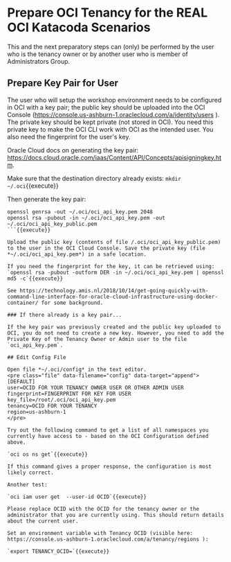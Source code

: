 # Prepare OCI Tenancy for the REAL OCI Katacoda Scenarios

This and the next preparatory steps can (only) be performed by the user who is the tenancy owner or by another user who is member of Administrators Group.

## Prepare Key Pair for User

The user who will setup the workshop environment needs to be configured in OCI with a key pair; the public key should be uploaded into the OCI Console (https://console.us-ashburn-1.oraclecloud.com/a/identity/users ). The private key should be kept private (not stored in OCI). You need this private key to make the OCI CLI work with OCI as the intended user. You also need the fingerprint for the user's key.

Oracle Cloud docs on generating the key pair: https://docs.cloud.oracle.com/iaas/Content/API/Concepts/apisigningkey.htm.

Make sure that the destination directory already exists:
`mkdir ~/.oci`{{execute}}

Then generate the key pair:

```
openssl genrsa -out ~/.oci/oci_api_key.pem 2048
openssl rsa -pubout -in ~/.oci/oci_api_key.pem -out ~/.oci/oci_api_key_public.pem
```{{execute}}

Upload the public key (contents of file /.oci/oci_api_key_public.pem) to the user in the OCI Cloud Console. Save the private key (file *~/.oci/oci_api_key.pem*) in a safe location.

If you need the fingerprint for the key, it can be retrieved using:
`openssl rsa -pubout -outform DER -in ~/.oci/oci_api_key.pem | openssl md5 -c`{{execute}}

See https://technology.amis.nl/2018/10/14/get-going-quickly-with-command-line-interface-for-oracle-cloud-infrastructure-using-docker-container/ for some background. 

### If there already is a key pair...

If the key pair was previously created and the public key uploaded to OCI, you do not need to create a new key. However, you need to add the Private Key of the Tenancy Owner or Admin user to the file `oci_api_key.pem`. 

## Edit Config File

Open file *~/.oci/config* in the text editor.
<pre class="file" data-filename="config" data-target="append">
[DEFAULT]
user=OCID FOR YOUR TENANCY OWNER USER OR OTHER ADMIN USER
fingerprint=FINGERPRINT FOR KEY FOR USER
key_file=/root/.oci/oci_api_key.pem
tenancy=OCID FOR YOUR TENANCY
region=us-ashburn-1
</pre>

Try out the following command to get a list of all namespaces you currently have access to - based on the OCI Configuration defined above.

`oci os ns get`{{execute}} 

If this command gives a proper response, the configuration is most likely correct.

Another test:

`oci iam user get  --user-id OCID`{{execute}}

Please replace OCID with the OCID for the tenancy owner or the administrator that you are currently using. This should return details about the current user.

Set an environment variable with Tenancy OCID (visible here: https://console.us-ashburn-1.oraclecloud.com/a/tenancy/regions ):

`export TENANCY_OCID=`{{execute}}